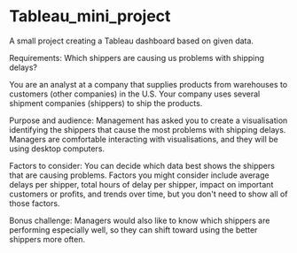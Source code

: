 # Tableau_mini_project
A small project creating a Tableau dashboard based on given data.


Requirements: 
Which shippers are causing us problems with shipping delays?

You are an analyst at a company that supplies products from warehouses to customers (other companies) in the U.S. Your company uses several shipment companies (shippers) to ship the products.

Purpose and audience: 
Management has asked you to create a visualisation identifying the shippers that cause the most problems with shipping delays. Managers are comfortable interacting with visualisations, and they will be using desktop computers.

Factors to consider:
You can decide which data best shows the shippers that are causing problems. Factors you might consider include average delays per shipper, total hours of delay per shipper, impact on important customers or profits, and trends over time, but you don't need to show all of those factors. 

Bonus challenge: 
Managers would also like to know which shippers are performing especially well, so they can shift toward using the better shippers more often. 
